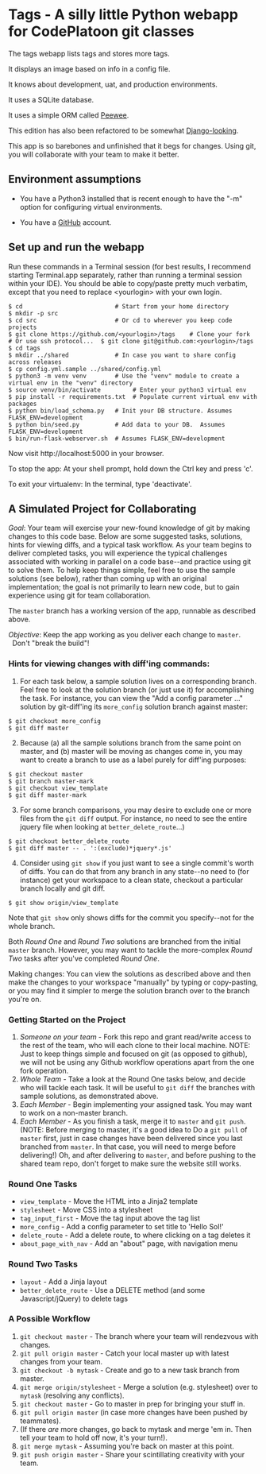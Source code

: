# Tags - A silly little Python webapp for CodePlatoon git classes

The tags webapp lists tags and stores more tags.

It displays an image based on info in a config file.

It knows about development, uat, and production environments.

It uses a SQLite database.

It uses a simple ORM called [Peewee](https://github.com/coleifer/peewee).

This edition has also been refactored to be somewhat [Django-looking](http://charlesleifer.com/blog/structuring-flask-apps-a-how-to-for-those-coming-from-django/).

This app is so barebones and unfinished that it begs for changes.  Using git, you will collaborate with your team to make it better.

## Environment assumptions

- You have a Python3 installed that is recent enough to have the "-m" option for configuring virtual environments.

- You have a [GitHub](https://github.com) account.

## Set up and run the webapp

Run these commands in a Terminal session (for best results, I recommend starting Terminal.app separately, rather than running a terminal session within your IDE).  You should be able to copy/paste pretty much verbatim, except that you need to replace \<yourlogin\> with your own login.
```console
$ cd                          # Start from your home directory
$ mkdir -p src
$ cd src                      # Or cd to wherever you keep code projects
$ git clone https://github.com/<yourlogin>/tags    # Clone your fork
# Or use ssh protocol...  $ git clone git@github.com:<yourlogin>/tags
$ cd tags
$ mkdir ../shared             # In case you want to share config across releases
$ cp config.yml.sample ../shared/config.yml
$ python3 -m venv venv        # Use the "venv" module to create a virtual env in the "venv" directory
$ source venv/bin/activate         # Enter your python3 virtual env
$ pip install -r requirements.txt  # Populate current virtual env with packages
$ python bin/load_schema.py   # Init your DB structure. Assumes FLASK_ENV=development
$ python bin/seed.py          # Add data to your DB.  Assumes FLASK_ENV=development
$ bin/run-flask-webserver.sh  # Assumes FLASK_ENV=development
```
Now visit http://localhost:5000 in your browser.

To stop the app: At your shell prompt, hold down the Ctrl key and press 'c'.

To exit your virtualenv: In the terminal, type 'deactivate'.

## A Simulated Project for Collaborating

*Goal*: Your team will exercise your new-found knowledge of git by making changes to this code base.  Below are some suggested tasks, solutions, hints for viewing diffs, and a typical task workflow.  As your team begins to deliver completed tasks, you will experience the typical challenges associated with working in parallel on a code base--and practice using git to solve them.  To help keep things simple, feel free to use the sample solutions (see below), rather than coming up with an original implementation; the goal is not primarily to learn new code, but to gain experience using git for team collaboration.

The ```master``` branch has a working version of the app, runnable as described above.

*Objective*: Keep the app working as you deliver each change to ```master```. &nbsp;&nbsp;Don't "break the build"!

### Hints for viewing changes with diff'ing commands:
1. For each task below, a sample solution lives on a corresponding branch.  Feel free to look at the solution branch (or just use it) for accomplishing the task.  For instance, you can view the "Add a config parameter ..." solution by git-diff'ing its ```more_config``` solution branch against master:
```
$ git checkout more_config
$ git diff master
```
2. Because (a) all the sample solutions branch from the same point on master, and (b) master will be moving as changes come in, you may want to create a branch to use as a label purely for diff'ing purposes:
```
$ git checkout master
$ git branch master-mark
$ git checkout view_template
$ git diff master-mark
```
3. For some branch comparisons, you may desire to exclude one or more files from the ```git diff``` output. For instance, no need to see the entire jquery file when looking at ```better_delete_route```...)
```
$ git checkout better_delete_route
$ git diff master -- . ':(exclude)*jquery*.js'
```
4. Consider using ```git show``` if you just want to see a single commit's worth of diffs.  You can do that from any branch in any state--no need to (for instance) get your workspace to a clean state, checkout a particular branch locally and git diff.
```
$ git show origin/view_template
```
Note that ```git show``` only shows diffs for the commit you specify--not for the whole branch.

Both *Round One* and *Round Two* solutions are branched from the initial ```master``` branch.  However, you may want to tackle the more-complex *Round Two* tasks after you've completed *Round One*.

Making changes:  You can view the solutions as described above and then make the changes to your workspace "manually" by typing or copy-pasting, or you may find it simpler to merge the solution branch over to the branch you're on.


### Getting Started on the Project

1. *Someone on your team* - Fork this repo and grant read/write access to the rest of the team, who will each clone to their local machine.  NOTE: Just to keep things simple and focused on git (as opposed to github), we will not be using any Github workflow operations apart from the one fork operation.
1. *Whole Team* - Take a look at the Round One tasks below, and decide who will tackle each task.  It will be useful to ```git diff``` the branches with sample solutions, as demonstrated above.
1. *Each Member* - Begin implementing your assigned task.  You may want to work on a non-master branch.
1. *Each Member* - As you finish a task, merge it to ```master``` and ```git push```.  (NOTE: Before merging to master, it's a good idea to Do a ```git pull``` of ```master``` first, just in case changes have been delivered since you last branched from ```master```. In that case, you will need to merge before delivering!)  Oh, and after delivering to ```master```, and before pushing to the shared team repo, don't forget to make sure the website still works.

### Round One Tasks
- ```view_template``` - Move the HTML into a Jinja2 template
- ```stylesheet``` - Move CSS into a stylesheet
- ```tag_input_first``` - Move the tag input above the tag list
- ```more_config``` - Add a config parameter to set title to 'Hello Sol!'
- ```delete_route``` - Add a delete route, to where clicking on a tag deletes it
- ```about_page_with_nav``` - Add an "about" page, with navigation menu

### Round Two Tasks
- ```layout``` - Add a Jinja layout
- ```better_delete_route``` - Use a DELETE method (and some Javascript/jQuery) to delete tags

### A Possible Workflow
1. ```git checkout master``` - The branch where your team will rendezvous with changes.
1. ```git pull origin master``` - Catch your local master up with latest changes from your team.
1. ```git checkout -b mytask``` - Create and go to a new task branch from master.
1. ```git merge origin/stylesheet``` - Merge a solution (e.g. stylesheet) over to ```mytask``` (resolving any conflicts).
1. ```git checkout master``` - Go to master in prep for bringing your stuff in.
1. ```git pull origin master``` (in case more changes have been pushed by teammates).
1. (If there *are* more changes, go back to mytask and merge 'em in.  Then tell your team to hold off now, it's your turn!).
1. ```git merge mytask``` - Assuming you're back on master at this point.
1. ```git push origin master``` - Share your scintillating creativity with your team.
